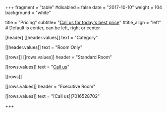 +++
fragment = "table"
#disabled = false
date = "2017-10-10"
weight = 104
background = "white"

title = "Pricing"
subtitle= "[Call us for today's best price](tel:7016825702)"
#title_align = "left" # Default is center, can be left, right or center


  
[header]
  [[header.values]]
    text = "Category"

  [[header.values]]
    text = "Room Only"




[[rows]]
  [[rows.values]]
    header = "Standard Room"

  [[rows.values]]
    text = "[Call us](tel:7016528702)"



[[rows]]

[[rows.values]]
    header = "Executive Room"

  [[rows.values]]
    text = "[Call us](7016528702"

 
    



+++